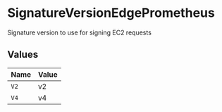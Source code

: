 # SignatureVersionEdgePrometheus

Signature version to use for signing EC2 requests


## Values

| Name  | Value |
| ----- | ----- |
| `V2`  | v2    |
| `V4`  | v4    |